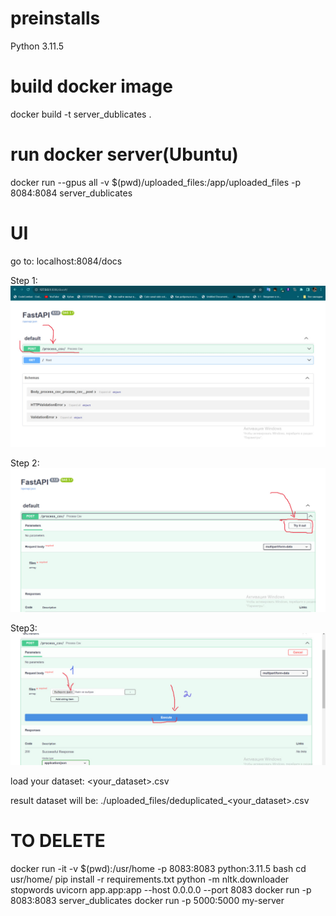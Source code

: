 # preinstalls
Python 3.11.5
# build docker image
docker build -t server_dublicates .
# run docker server(Ubuntu)
docker run --gpus all -v $(pwd)/uploaded_files:/app/uploaded_files -p 8084:8084 server_dublicates
# UI
go to: 
    localhost:8084/docs

Step 1:
![Step 1](images/1.jpg)

Step 2:
![Step 2](images/2.jpg)

Step3:
![Step 3](images/3.jpg)

load your dataset:
    <your_dataset>.csv

result dataset will be:
    ./uploaded_files/deduplicated_<your_dataset>.csv
    



# TO DELETE 
docker run -it -v $(pwd):/usr/home -p 8083:8083 python:3.11.5 bash
cd usr/home/
pip install -r requirements.txt
python -m nltk.downloader stopwords
uvicorn app.app:app --host 0.0.0.0 --port 8083
docker run -p 8083:8083 server_dublicates
docker run -p 5000:5000 my-server
